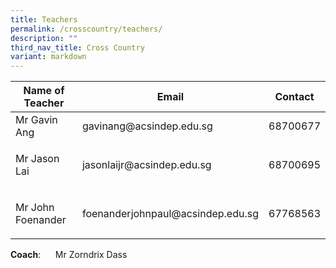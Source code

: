 ```yaml
---
title: Teachers
permalink: /crosscountry/teachers/
description: ""
third_nav_title: Cross Country
variant: markdown
---
```

<table>
<thead>
<tr>
<th>Name of Teacher</th>
<th>Email</th>
<th>Contact</th>
</tr>
</thead>
<tbody>
<tr>
<td>Mr Gavin Ang</td>
<td>gavinang@acsindep.edu.sg</td>
<td>68700677</td>
</tr>
<tr>
<td>
<p>Mr Jason Lai</p>
</td>
<td>
<p>jasonlaijr@acsindep.edu.sg</p>
</td>
<td>
<p>68700695</p>
</td>
</tr>
<tr>
<td>
<p>Mr John Foenander</p>
</td>
<td>
<p>foenanderjohnpaul@acsindep.edu.sg</p>
</td>
<td>
<p>67768563</p>
</td>
</tr>
</tbody>
</table>

**Coach**:&nbsp; &nbsp; &nbsp; Mr Zorndrix Dass